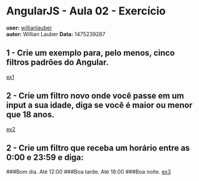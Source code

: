 # AngularJS - Aula 02 - Exercício  
**user:** [willianlauber](https://github.com/willianlauber)  
**autor:** Willian Lauber
**Data:** 1475239287

## 1 - Crie um exemplo para, pelo menos, cinco filtros padrões do Angular.

[ex1](https://github.com/webschool-io/be-mean-instagram-angular1-exercises/blob/master/class-02/willianlauber/ex1.html)

## 2 - Crie um filtro novo onde você passe em um input a sua idade, diga se você é maior ou menor que 18 anos.

[ex2](https://github.com/webschool-io/be-mean-instagram-angular1-exercises/blob/master/class-02/willianlauber/ex2.html)

## 2 - Crie um filtro que receba um horário entre as 0:00 e 23:59 e diga:
###Bom dia. Até 12:00
###Boa tarde. Até 18:00
###Boa noite.
[ex3](https://github.com/webschool-io/be-mean-instagram-angular1-exercises/blob/master/class-02/willianlauber/ex3.html)
